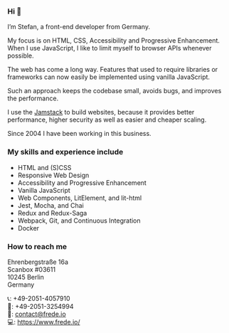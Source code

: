 ### Hi 👋

I’m Stefan, a front-end developer from Germany.

My focus is on HTML, CSS, Accessibility and Progressive Enhancement.  
When I use JavaScript, I like to limit myself to browser APIs whenever possible.

The web has come a long way. Features that used to require libraries or frameworks can now easily be implemented using vanilla JavaScript.

Such an approach keeps the codebase small, avoids bugs, and improves the performance.

I use the [Jamstack](https://jamstack.org/) to build websites, because it provides better performance, higher security as well as easier and cheaper scaling.

Since 2004 I have been working in this business.

### My skills and experience include

+ HTML and (S)CSS
+ Responsive Web Design
+ Accessibility and Progressive Enhancement
+ Vanilla JavaScript
+ Web Components, LitElement, and lit-html
+ Jest, Mocha, and Chai
+ Redux and Redux-Saga
+ Webpack, Git, and Continuous Integration
+ Docker

### How to reach me

Ehrenbergstraße 16a  
Scanbox #03611  
10245 Berlin  
Germany

📞: +49-2051-4057910  
📠: +49-2051-3254994  
📧: contact@frede.io  
💻: https://www.frede.io/

<!--
**stefanfrede/stefanfrede** is a ✨ _special_ ✨ repository because its `README.md` (this file) appears on your GitHub profile.

Here are some ideas to get you started:

- 🔭 I’m currently working on ...
- 🌱 I’m currently learning ...
- 👯 I’m looking to collaborate on ...
- 🤔 I’m looking for help with ...
- 💬 Ask me about ...
- 📫 How to reach me: ...
- 😄 Pronouns: ...
- ⚡ Fun fact: ...
-->
